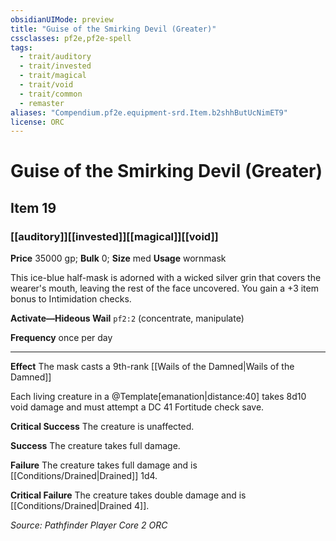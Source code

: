 ```yaml
---
obsidianUIMode: preview
title: "Guise of the Smirking Devil (Greater)"
cssclasses: pf2e,pf2e-spell
tags:
  - trait/auditory
  - trait/invested
  - trait/magical
  - trait/void
  - trait/common
  - remaster
aliases: "Compendium.pf2e.equipment-srd.Item.b2shhButUcNimET9"
license: ORC
---
```

# Guise of the Smirking Devil (Greater)
## Item 19
### [[auditory]][[invested]][[magical]][[void]]


**Price** 35000 gp; 
**Bulk** 0; **Size** med
**Usage** wornmask

This ice-blue half-mask is adorned with a wicked silver grin that covers the wearer's mouth, leaving the rest of the face uncovered. You gain a +3 item bonus to Intimidation checks.

**Activate—Hideous Wail** `pf2:2` (concentrate, manipulate)

**Frequency** once per day

* * *

**Effect** The mask casts a 9th-rank [[Wails of the Damned|Wails of the Damned]]

Each living creature in a @Template\[emanation|distance:40\] takes 8d10 void damage and must attempt a DC 41 Fortitude check save.

**Critical Success** The creature is unaffected.

**Success** The creature takes full damage.

**Failure** The creature takes full damage and is [[Conditions/Drained|Drained]] 1d4.

**Critical Failure** The creature takes double damage and is [[Conditions/Drained|Drained 4]].

*Source: Pathfinder Player Core 2*
*ORC*